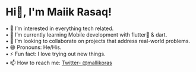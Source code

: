   <h1>Hi👋, I'm Maiik Rasaq!</h1>                                              

                                               


   •  👀 I’m interested in everything tech related.   
   •  🌱 I’m currently learning Mobile development with flutter💙 & dart.  
   •  💞️ I’m looking to collaborate on projects that address real-world problems.  
   •  😄 Pronouns: He/His.                  
   •  ⚡ Fun fact: I love trying out new things.   
   •  📫 How to reach me:  [Twitter- @mallikoras](https://twitter.com/@malikoras)



